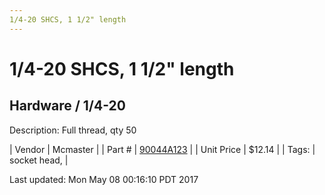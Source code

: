 ```yaml
---
1/4-20 SHCS, 1 1/2" length
---
```

# 1/4-20 SHCS, 1 1/2" length
## Hardware / 1/4-20
Description: 	Full thread, qty 50 

| Vendor | Mcmaster | 
| Part # | [90044A123](https://www.mcmaster.com/#90044A123) | 
| Unit Price | $12.14 | 
| Tags: | socket head,  | 

Last updated: Mon May 08 00:16:10 PDT 2017